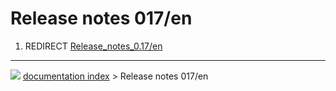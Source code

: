 # Release notes 017/en
1.  REDIRECT [Release\_notes\_0.17/en](Release_notes_0.17/en.md)



---
![](images/Right_arrow.png) [documentation index](../README.md) > Release notes 017/en
